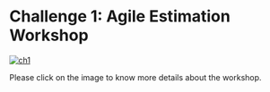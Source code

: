 # Challenge 1: Agile Estimation Workshop

[![ch1](https://user-images.githubusercontent.com/63605352/92263915-af08e400-eedd-11ea-9943-c393a3021094.JPG)](https://trello.com/invite/b/656Bsevm/f23b9b732be5a386fb7d673eea844548/agile-estimation-workshop45-minutes)

Please click on the image to know more details about the workshop.
